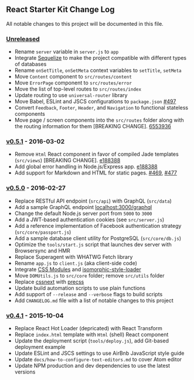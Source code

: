## React Starter Kit Change Log

All notable changes to this project will be documented in this file.

### [Unreleased][unreleased]

- Rename `server` variable in `server.js` to `app`
- Integrate [Sequelize](http://docs.sequelizejs.com/) to make the project compatible with different types of databases
- Rename `onSetTitle`, `onSetMeta` context variables to `setTitle`, `setMeta`
- Move `Content` component to `src/routes/content`
- Move `ErrorPage` component to `src/routes/error`
- Move the list of top-level routes to `src/routes/index`
- Update routing to use `universal-router` library
- Move Babel, ESLint and JSCS configurations to `package.json` [#497](https://github.com/kriasoft/react-starter-kit/pull/497)
- Convert `Feedback`, `Footer`, `Header`, and `Navigation` to functional stateless components
- Move page / screen components into the `src/routes` folder along with the routing information for them [BREAKING CHANGE]. [6553936](https://github.com/kriasoft/react-starter-kit/commit/6553936e693e24a8ac6178f4962af15e0ea87dfd)

### [v0.5.1] - 2016-03-02

- Remove `Html` React component in favor of compiled Jade templates (`src/views`) [BREAKING CHANGE]. [e188388](https://github.com/kriasoft/react-starter-kit/commit/e188388f87069cdc7d501b385d6b0e46c98fed60)
- Add global error handling in Node.js/Express app. [e188388](https://github.com/kriasoft/react-starter-kit/commit/e188388f87069cdc7d501b385d6b0e46c98fed60)
- Add support for Markdown and HTML for static pages. [#469](https://github.com/kriasoft/react-starter-kit/pull/469), [#477](https://github.com/kriasoft/react-starter-kit/pull/477)

### [v0.5.0] - 2016-02-27

- Replace RESTful API endpoint (`src/api`) with GraphQL (`src/data`)
- Add a sample GraphQL endpoint [localhost:3000/graphql](https://localhost:3000/graphql)
- Change the default Node.js server port from `5000` to `3000`
- Add a JWT-based authentication cookies (see `src/server.js`)
- Add a reference implementation of Facebook authentication strategy (`src/core/passport.js`)
- Add a sample database client utility for PostgreSQL (`src/core/db.js`)
- Optimize the `tools/start.js` script that launches dev server with Browsersync and HMR
- Replace Superagent with WHATWG Fetch library
- Rename `app.js` to `client.js` (aka client-side code)
- Integrate [CSS Modules](https://github.com/css-modules/css-modules) and
  [isomorphic-style-loader](https://github.com/kriasoft/isomorphic-style-loader)
- Move `DOMUtils.js` to `src/core` folder; remove `src/utils` folder
- Replace [cssnext](http://cssnext.io/) with [precss](https://github.com/jonathantneal/precss)
- Update build automation scripts to use plain functions
- Add support of `--release` and `--verbose` flags to build scripts
- Add `CHANGELOG.md` file with a list of notable changes to this project

### [v0.4.1] - 2015-10-04

- Replace React Hot Loader (depricated) with React Transform
- Replace `index.html` template with `Html` (shell) React component
- Update the deployment script (`tools/deploy.js`), add Git-based deployment example
- Update ESLint and JSCS settings to use AirBnb JavaScript style guide
- Update `docs/how-to-configure-text-editors.md` to cover Atom editor
- Update NPM production and dev dependencies to use the latest versions

[unreleased]: https://github.com/kriasoft/react-starter-kit/compare/v0.5.1...HEAD
[v0.5.1]: https://github.com/kriasoft/react-starter-kit/compare/v0.5.0...v0.5.1
[v0.5.0]: https://github.com/kriasoft/react-starter-kit/compare/v0.4.1...v0.5.0
[v0.4.1]: https://github.com/kriasoft/react-starter-kit/compare/v0.4.0...v0.4.1
